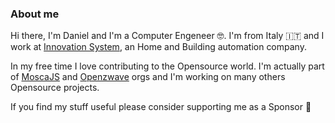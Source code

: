 ### About me

Hi there, I'm Daniel and I'm a Computer Engeneer 🤓. I'm from Italy 🇮🇹 and I work at [Innovation System](http://www.innovation-system.it/), an Home and Building automation company.

In my free time I love contributing to the Opensource world. I'm actually part of [MoscaJS](https://github.com/moscajs) and [Openzwave](https://github.com/OpenZWave) orgs and I'm working on many others Opensource projects.

If you find my stuff useful please consider supporting me as a Sponsor 💓

<!--
<p align="center">
  <img src="https://media.giphy.com/media/PiQejEf31116URju4V/giphy.gif">
</p>
-->
